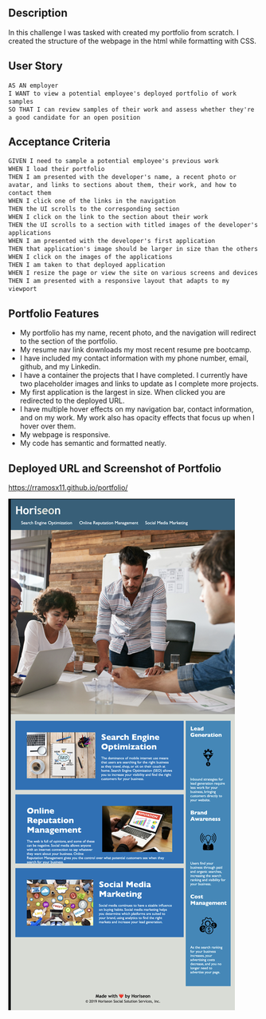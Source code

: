 ## Description

In this challenge I was tasked with created my portfolio from scratch. I created the structure of the webpage in the html while formatting with CSS.

## User Story

```
AS AN employer
I WANT to view a potential employee's deployed portfolio of work samples
SO THAT I can review samples of their work and assess whether they're a good candidate for an open position
```

## Acceptance Criteria

```
GIVEN I need to sample a potential employee's previous work
WHEN I load their portfolio
THEN I am presented with the developer's name, a recent photo or avatar, and links to sections about them, their work, and how to contact them
WHEN I click one of the links in the navigation
THEN the UI scrolls to the corresponding section
WHEN I click on the link to the section about their work
THEN the UI scrolls to a section with titled images of the developer's applications
WHEN I am presented with the developer's first application
THEN that application's image should be larger in size than the others
WHEN I click on the images of the applications
THEN I am taken to that deployed application
WHEN I resize the page or view the site on various screens and devices
THEN I am presented with a responsive layout that adapts to my viewport
```

## Portfolio Features

- My portfolio has my name, recent photo, and the navigation will redirect to the section of the portfolio.
- My resume nav link downloads my most recent resume pre bootcamp.
- I have included my contact information with my phone number, email, github, and my Linkedin.
- I have a container the projects that I have completed. I currently have two placeholder images and links to update as I complete more projects.
- My first application is the largest in size. When clicked you are redirected to the deployed URL.
- I have multiple hover effects on my navigation bar, contact information, and on my work. My work also has opacity effects that focus up when I hover over them.
- My webpage is responsive.
- My code has semantic and formatted neatly.

## Deployed URL and Screenshot of Portfolio

https://rramosx11.github.io/portfolio/

![Screenshot](https://github.com/rramosx11/horiseon-social-solution-services/blob/main/assets/images/horiseon%20screenshot.jpg)

